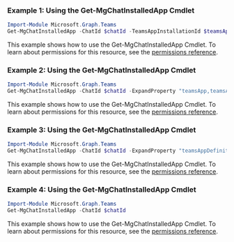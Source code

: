 ### Example 1: Using the Get-MgChatInstalledApp Cmdlet
```powershell
Import-Module Microsoft.Graph.Teams
Get-MgChatInstalledApp -ChatId $chatId -TeamsAppInstallationId $teamsAppInstallationId
```
This example shows how to use the Get-MgChatInstalledApp Cmdlet.
To learn about permissions for this resource, see the [permissions reference](/graph/permissions-reference).
### Example 2: Using the Get-MgChatInstalledApp Cmdlet
```powershell
Import-Module Microsoft.Graph.Teams
Get-MgChatInstalledApp -ChatId $chatId -ExpandProperty "teamsApp,teamsAppDefinition" -Filter "teamsApp/externalId eq 'cf1ba4c7-f94e-4d80-ba90-5594b641a8ee'" 
```
This example shows how to use the Get-MgChatInstalledApp Cmdlet.
To learn about permissions for this resource, see the [permissions reference](/graph/permissions-reference).
### Example 3: Using the Get-MgChatInstalledApp Cmdlet
```powershell
Import-Module Microsoft.Graph.Teams
Get-MgChatInstalledApp -ChatId $chatId -ExpandProperty "teamsAppDefinition(`$expand=bot)" 
```
This example shows how to use the Get-MgChatInstalledApp Cmdlet.
To learn about permissions for this resource, see the [permissions reference](/graph/permissions-reference).
### Example 4: Using the Get-MgChatInstalledApp Cmdlet
```powershell
Import-Module Microsoft.Graph.Teams
Get-MgChatInstalledApp -ChatId $chatId
```
This example shows how to use the Get-MgChatInstalledApp Cmdlet.
To learn about permissions for this resource, see the [permissions reference](/graph/permissions-reference).
